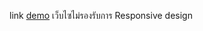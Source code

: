 link [demo](https://phenphet.github.io/Fitness/src/index.html)
เว็บไซไม่รองรับการ Responsive design 
